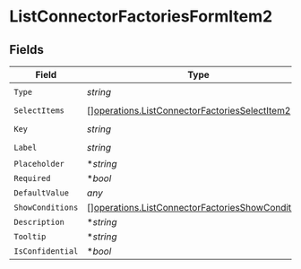 # ListConnectorFactoriesFormItem2


## Fields

| Field                                                                                                                | Type                                                                                                                 | Required                                                                                                             | Description                                                                                                          | Example                                                                                                              |
| -------------------------------------------------------------------------------------------------------------------- | -------------------------------------------------------------------------------------------------------------------- | -------------------------------------------------------------------------------------------------------------------- | -------------------------------------------------------------------------------------------------------------------- | -------------------------------------------------------------------------------------------------------------------- |
| `Type`                                                                                                               | *string*                                                                                                             | :heavy_check_mark:                                                                                                   | N/A                                                                                                                  |                                                                                                                      |
| `SelectItems`                                                                                                        | [][operations.ListConnectorFactoriesSelectItem2](../../models/operations/listconnectorfactoriesselectitem2.md)       | :heavy_check_mark:                                                                                                   | N/A                                                                                                                  |                                                                                                                      |
| `Key`                                                                                                                | *string*                                                                                                             | :heavy_check_mark:                                                                                                   | N/A                                                                                                                  |                                                                                                                      |
| `Label`                                                                                                              | *string*                                                                                                             | :heavy_check_mark:                                                                                                   | N/A                                                                                                                  |                                                                                                                      |
| `Placeholder`                                                                                                        | **string*                                                                                                            | :heavy_minus_sign:                                                                                                   | N/A                                                                                                                  |                                                                                                                      |
| `Required`                                                                                                           | **bool*                                                                                                              | :heavy_minus_sign:                                                                                                   | N/A                                                                                                                  |                                                                                                                      |
| `DefaultValue`                                                                                                       | *any*                                                                                                                | :heavy_minus_sign:                                                                                                   | N/A                                                                                                                  | {}                                                                                                                   |
| `ShowConditions`                                                                                                     | [][operations.ListConnectorFactoriesShowCondition2](../../models/operations/listconnectorfactoriesshowcondition2.md) | :heavy_minus_sign:                                                                                                   | N/A                                                                                                                  |                                                                                                                      |
| `Description`                                                                                                        | **string*                                                                                                            | :heavy_minus_sign:                                                                                                   | N/A                                                                                                                  |                                                                                                                      |
| `Tooltip`                                                                                                            | **string*                                                                                                            | :heavy_minus_sign:                                                                                                   | N/A                                                                                                                  |                                                                                                                      |
| `IsConfidential`                                                                                                     | **bool*                                                                                                              | :heavy_minus_sign:                                                                                                   | N/A                                                                                                                  |                                                                                                                      |
